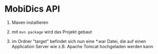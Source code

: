 # MobiDics API

1. Maven installieren

2. mit `mvn package` wird das Projekt gebaut

3. im Ordner "target" befindet sich nun eine *.war Datei, die auf einen Application Server wie z.B. Apache Tomcat hochgeladen werden kann